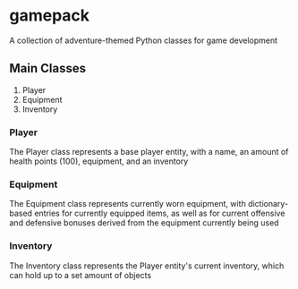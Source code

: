 # gamepack
A collection of adventure-themed Python classes for game development

## Main Classes

1. Player
2. Equipment
3. Inventory

### Player
The Player class represents a base player entity, with a name, an amount of health points (100), equipment, and an inventory

### Equipment
The Equipment class represents currently worn equipment, with dictionary-based entries for currently equipped items, as well as for current offensive and defensive bonuses derived from the equipment currently being used

### Inventory
The Inventory class represents the Player entity's current inventory, which can hold up to a set amount of objects